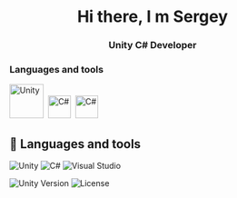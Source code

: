 <h1 align="center">Hi there, I m Sergey</h1>
<h3 align="center">Unity C# Developer</h3>
     

### Languages and tools
<img src="https://cdn.jsdelivr.net/gh/devicons/devicon@latest/icons/unity/unity-original-wordmark.svg" width="60" height="60" title="Unity"/>&nbsp;
<img src="https://cdn.jsdelivr.net/gh/devicons/devicon@latest/icons/csharp/csharp-original.svg" width="40" height="40" title="C#"/>&nbsp;
<img src="https://cdn.jsdelivr.net/gh/devicons/devicon@latest/icons/visualstudio/visualstudio-original.svg" width="40" height="40" title="C#"/>&nbsp;

## 🚀 Languages and tools
![Unity](https://img.shields.io/badge/Unity-100000?logo=unity)
![C#](https://img.shields.io/badge/C%23-239120?logo=c-sharp)
![Visual Studio](https://img.shields.io/badge/Visual_Studio-5C2D91?logo=visual-studio&logoColor=white)

![Unity Version](https://img.shields.io/badge/Unity-2021.3+-black)
![License](https://img.shields.io/badge/License-MIT-green)
          

      
          
<!--
**semtool/semtool** is a ✨ _special_ ✨ repository because its `README.md` (this file) appears on your GitHub profile.

Here are some ideas to get you started:

- 🔭 I’m currently working on ...
- 🌱 I’m currently learning ...
- 👯 I’m looking to collaborate on ...
- 🤔 I’m looking for help with ...
- 💬 Ask me about ...
- 📫 How to reach me: ...
- 😄 Pronouns: ...
- ⚡ Fun fact: ...
-->



          
